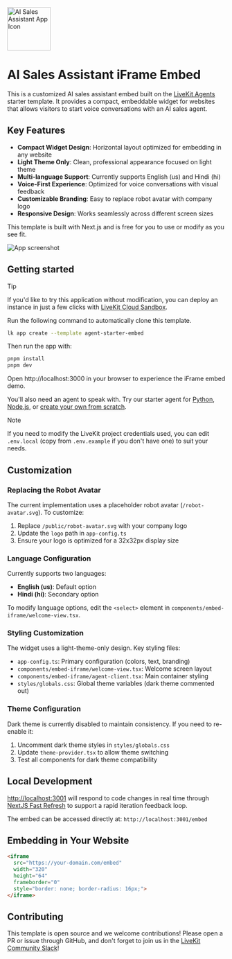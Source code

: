 <img src="./.github/assets/app-icon.png" alt="AI Sales Assistant App Icon" width="100" height="100">

# AI Sales Assistant iFrame Embed

This is a customized AI sales assistant embed built on the [LiveKit Agents](https://docs.livekit.io/agents) starter template. It provides a compact, embeddable widget for websites that allows visitors to start voice conversations with an AI sales agent.

## Key Features

- **Compact Widget Design**: Horizontal layout optimized for embedding in any website
- **Light Theme Only**: Clean, professional appearance focused on light theme
- **Multi-language Support**: Currently supports English (us) and Hindi (hi) 
- **Voice-First Experience**: Optimized for voice conversations with visual feedback
- **Customizable Branding**: Easy to replace robot avatar with company logo
- **Responsive Design**: Works seamlessly across different screen sizes

This template is built with Next.js and is free for you to use or modify as you see fit.

![App screenshot](/.github/assets/frontend-screenshot.png)

## Getting started

> [!TIP]
> If you'd like to try this application without modification, you can deploy an instance in just a few clicks with [LiveKit Cloud Sandbox](https://cloud.livekit.io/projects/p_/sandbox/templates/embed).

Run the following command to automatically clone this template.

```bash
lk app create --template agent-starter-embed
```

Then run the app with:

```bash
pnpm install
pnpm dev
```

Open http://localhost:3000 in your browser to experience the iFrame embed demo.

You'll also need an agent to speak with. Try our starter agent for [Python](https://github.com/livekit-examples/agent-starter-python), [Node.js](https://github.com/livekit-examples/agent-starter-node), or [create your own from scratch](https://docs.livekit.io/agents/start/voice-ai/).

> [!NOTE]
> If you need to modify the LiveKit project credentials used, you can edit `.env.local` (copy from `.env.example` if you don't have one) to suit your needs.

## Customization

### Replacing the Robot Avatar
The current implementation uses a placeholder robot avatar (`/robot-avatar.svg`). To customize:

1. Replace `/public/robot-avatar.svg` with your company logo
2. Update the `logo` path in `app-config.ts`
3. Ensure your logo is optimized for a 32x32px display size

### Language Configuration
Currently supports two languages:
- **English (us)**: Default option
- **Hindi (hi)**: Secondary option

To modify language options, edit the `<select>` element in `components/embed-iframe/welcome-view.tsx`.

### Styling Customization
The widget uses a light-theme-only design. Key styling files:
- `app-config.ts`: Primary configuration (colors, text, branding)
- `components/embed-iframe/welcome-view.tsx`: Welcome screen layout
- `components/embed-iframe/agent-client.tsx`: Main container styling
- `styles/globals.css`: Global theme variables (dark theme commented out)

### Theme Configuration
Dark theme is currently disabled to maintain consistency. If you need to re-enable it:
1. Uncomment dark theme styles in `styles/globals.css`
2. Update `theme-provider.tsx` to allow theme switching
3. Test all components for dark theme compatibility

## Local Development

<http://localhost:3001> will respond to code changes in real time through [NextJS Fast Refresh](https://nextjs.org/docs/architecture/fast-refresh) to support a rapid iteration feedback loop.

The embed can be accessed directly at: `http://localhost:3001/embed`

## Embedding in Your Website

```html
<iframe 
  src="https://your-domain.com/embed" 
  width="320" 
  height="64" 
  frameborder="0"
  style="border: none; border-radius: 16px;">
</iframe>
```

## Contributing

This template is open source and we welcome contributions! Please open a PR or issue through GitHub, and don't forget to join us in the [LiveKit Community Slack](https://livekit.io/join-slack)!
